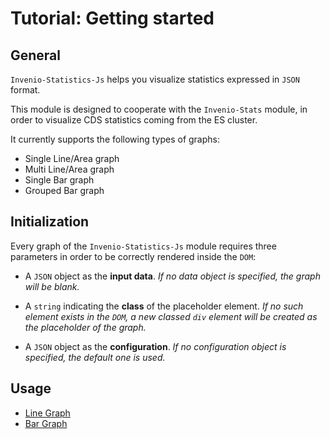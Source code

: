 # Tutorial: Getting started

## General
`Invenio-Statistics-Js` helps you visualize statistics expressed in `JSON` format.

This module is designed to cooperate with the `Invenio-Stats` module, in order to visualize CDS statistics
coming from the ES cluster.

It currently supports the following types of graphs:

* Single Line/Area graph
* Multi Line/Area graph
* Single Bar graph
* Grouped Bar graph

## Initialization
Every graph of the `Invenio-Statistics-Js` module requires three parameters in order to be correctly
rendered inside the `DOM`:

* A `JSON` object as the **input data**. *If no data object is specified, the graph will be blank.*

* A `string` indicating the **class** of the placeholder element. *If no such element exists in the `DOM`,
a new classed `div` element will be created as the placeholder of the graph.*

* A `JSON` object as the **configuration**. *If no configuration object is specified, the default one is used.*

## Usage
* [Line Graph](https://github.com/CERNDocumentServer/invenio-statistics-js/2_line.md)
* [Bar Graph](https://github.com/CERNDocumentServer/invenio-statistics-js/3_bar.md)
